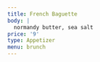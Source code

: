 ```yaml
---
title: French Baguette
body: |
  normandy butter, sea salt
price: '9'
type: Appetizer
menu: brunch
---
```




